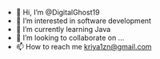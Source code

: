 - 👋 Hi, I’m @DigitalGhost19
- 👀 I’m interested in software development
- 🌱 I’m currently learning Java
- 💞️ I’m looking to collaborate on ...
- 📫 How to reach me kriya1zn@gmail.com

<!---
DigitalGhost19/DigitalGhost19 is a ✨ special ✨ repository because its `README.md` (this file) appears on your GitHub profile.
You can click the Preview link to take a look at your changes.
--->
